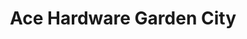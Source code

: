 ---
title: "Ace Hardware Garden City"
url: /garden-city/ace-hardware-garden-city/
shop: hardware
---